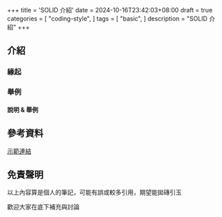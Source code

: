 +++
title = 'SOLID 介紹'
date = 2024-10-16T23:42:03+08:00
draft = true
categories = [
    "coding-style",
]
tags = [
    "basic",
]
description = "SOLID 介紹"
+++

## 介紹

### 緣起

### 舉例

#### 說明 & 舉例

## 參考資料
[示範連結](https://example.com)

## 免責聲明

以上內容算是個人的筆記，可能有誤或較多引用，期望能拋磚引玉

歡迎大家在底下補充與討論